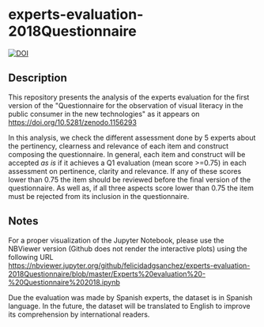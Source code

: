 # experts-evaluation-2018Questionnaire

[![DOI](https://zenodo.org/badge/DOI/10.5281/zenodo.1211001.svg)](https://doi.org/10.5281/zenodo.1211001)

## Description

This repository presents the analysis of the experts evaluation for the first version of the "Questionnaire for the observation of visual literacy in the public consumer in the new technologies" as it appears on https://doi.org/10.5281/zenodo.1156293

In this analysis, we check the different assessment done by 5 experts about the pertinency, clearness and relevance of each item and construct composing the questionnaire. In general, each item and construct will be accepted _as is_ if it achieves a Q1 evaluation (mean score >=0.75) in each assessment on pertinence, clarity and relevance. If any of these scores lower than 0.75 the item should be reviewed before the final version of the questionnaire. As well as, if all three aspects score lower than 0.75 the item must be rejected from its inclusion in the questionnaire.

## Notes

For a proper visualization of the Jupyter Notebook, please use the NBViewer version (Github does not render the interactive plots) using the following URL https://nbviewer.jupyter.org/github/felicidadgsanchez/experts-evaluation-2018Questionnaire/blob/master/Experts%20evaluation%20-%20Questionnaire%202018.ipynb

Due the evaluation was made by Spanish experts, the dataset is in Spanish language. In the future, the dataset will be translated to English to improve its comprehension by international readers.
